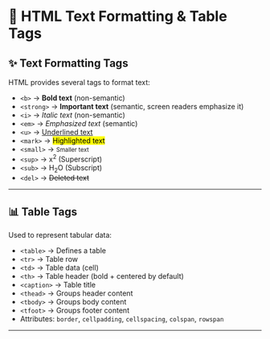 
# 📄 HTML Text Formatting & Table Tags

## ✨ Text Formatting Tags

HTML provides several tags to format text:

* `<b>` → **Bold text** (non-semantic)
* `<strong>` → **Important text** (semantic, screen readers emphasize it)
* `<i>` → *Italic text* (non-semantic)
* `<em>` → *Emphasized text* (semantic)
* `<u>` → <u>Underlined text</u>
* `<mark>` → <mark>Highlighted text</mark>
* `<small>` → <small>Smaller text</small>
* `<sup>` → x<sup>2</sup> (Superscript)
* `<sub>` → H<sub>2</sub>O (Subscript)
* `<del>` → <del>Deleted text</del>

---

## 📊 Table Tags

Used to represent tabular data:

* `<table>` → Defines a table
* `<tr>` → Table row
* `<td>` → Table data (cell)
* `<th>` → Table header (bold + centered by default)
* `<caption>` → Table title
* `<thead>` → Groups header content
* `<tbody>` → Groups body content
* `<tfoot>` → Groups footer content
* Attributes: `border`, `cellpadding`, `cellspacing`, `colspan`, `rowspan`

---

